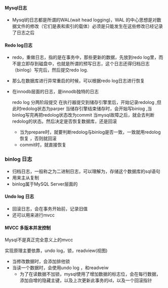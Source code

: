 #### Mysql日志

* Mysql的日志都是所谓的WAL(wait head logging)，WAL 的中心思想是对数据文件的修改（它们是表和索引的载体）必须是只能发生在这些修改已经记录了日志之后



#### Redo log日志

* redo，重做日志，指的是在事务中，那些更新的数据，先放到redo log里，而不是立即存到磁盘中，也就是所谓的预写日志，这个日志还得归档日志（binlog）写完后，然后提交redo log.
* 那么在数据库进行异常重启的时候，可以根据redo log日志进行恢复
* 在innodb层面的日志，是innodb独特的日志
  

  redo log 分两阶段提交
  在执行器提交到储存引擎里后，开始记录redolog ,但此时redolog状态为parper 
  当储存引擎结束储存时，会开始写binlog ,当binlog写完再把redolog状态改为commit
  当mysql故障之后，就会去判断redolog的状态。然后决定是否恢复数据库，还是回滚
  * 当为prepare时，就要判断redolog与binlog是否一致，一致就用redolog恢复 ，否则就回滚
  * commit时，就直接恢复





### binlog 日志

* 归档日志，一般称之为二进制日志，可以理解为，存储这个数据库的sql语句
* 用来主从复制
* binlog属于MySQL Server层面的



#### Undo log 日志

* 回滚日志，会在事务开始前，记录旧值
* 还可以用来进行mvcc



#### MVCC 多版本并发控制

Mysql不是真正完全意义上的mvcc

实现原理主要依靠，undo log，锁，readview(视图)

* 当修改数据时，会添加排他锁
* 当读一个数据时，会使用undo log ，和readveiw
  * 为了在读数据不加锁，mysql使用了增加数据的标志位，会在每行数据，添加自增的隐藏主键，以及上次更新此事务的id，以及一个回滚指针